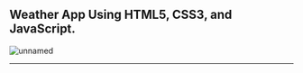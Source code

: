 ## Weather App Using HTML5, CSS3, and JavaScript.

![unnamed](https://github.com/user-attachments/assets/17e9996b-1191-4bb8-9fee-f7589c472117)

<hr>
